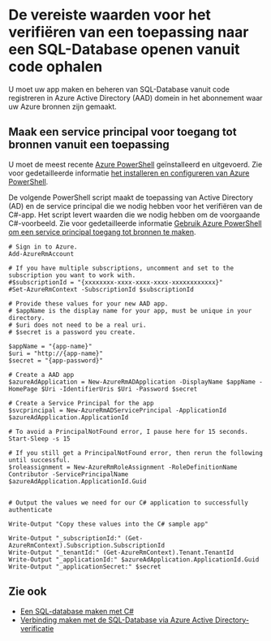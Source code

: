 <properties
   pageTitle="De vereiste waarden voor het verifiëren van een toepassing naar een SQL-Database openen vanuit code ophalen | Microsoft Azure"
   description="Een service principal voor SQL-Database openen vanuit code maken."
   services="sql-database"
   documentationCenter=""
   authors="stevestein"
   manager="jhubbard"
   editor=""
   tags=""/>

<tags
   ms.service="sql-database"
   ms.devlang="na"
   ms.topic="article"
   ms.tgt_pltfrm="na"
   ms.workload="data-management"
   ms.date="09/30/2016"
   ms.author="sstein"/>

# <a name="get-the-required-values-for-authenticating-an-application-to-access-sql-database-from-code"></a>De vereiste waarden voor het verifiëren van een toepassing naar een SQL-Database openen vanuit code ophalen

U moet uw app maken en beheren van SQL-Database vanuit code registreren in Azure Active Directory (AAD) domein in het abonnement waar uw Azure bronnen zijn gemaakt.

## <a name="create-a-service-principal-to-access-resources-from-an-application"></a>Maak een service principal voor toegang tot bronnen vanuit een toepassing

U moet de meest recente [Azure PowerShell](https://msdn.microsoft.com/library/mt619274.aspx) geïnstalleerd en uitgevoerd. Zie voor gedetailleerde informatie [het installeren en configureren van Azure PowerShell](../powershell-install-configure.md).

De volgende PowerShell script maakt de toepassing van Active Directory (AD) en de service principal die we nodig hebben voor het verifiëren van de C#-app. Het script levert waarden die we nodig hebben om de voorgaande C#-voorbeeld. Zie voor gedetailleerde informatie [Gebruik Azure PowerShell om een service principal toegang tot bronnen te maken](../resource-group-authenticate-service-principal.md).

   
    # Sign in to Azure.
    Add-AzureRmAccount
    
    # If you have multiple subscriptions, uncomment and set to the subscription you want to work with.
    #$subscriptionId = "{xxxxxxxx-xxxx-xxxx-xxxx-xxxxxxxxxxxx}"
    #Set-AzureRmContext -SubscriptionId $subscriptionId
    
    # Provide these values for your new AAD app.
    # $appName is the display name for your app, must be unique in your directory.
    # $uri does not need to be a real uri.
    # $secret is a password you create.
    
    $appName = "{app-name}"
    $uri = "http://{app-name}"
    $secret = "{app-password}"
    
    # Create a AAD app
    $azureAdApplication = New-AzureRmADApplication -DisplayName $appName -HomePage $Uri -IdentifierUris $Uri -Password $secret
    
    # Create a Service Principal for the app
    $svcprincipal = New-AzureRmADServicePrincipal -ApplicationId $azureAdApplication.ApplicationId
    
    # To avoid a PrincipalNotFound error, I pause here for 15 seconds.
    Start-Sleep -s 15
    
    # If you still get a PrincipalNotFound error, then rerun the following until successful. 
    $roleassignment = New-AzureRmRoleAssignment -RoleDefinitionName Contributor -ServicePrincipalName $azureAdApplication.ApplicationId.Guid
    
    
    # Output the values we need for our C# application to successfully authenticate
    
    Write-Output "Copy these values into the C# sample app"
    
    Write-Output "_subscriptionId:" (Get-AzureRmContext).Subscription.SubscriptionId
    Write-Output "_tenantId:" (Get-AzureRmContext).Tenant.TenantId
    Write-Output "_applicationId:" $azureAdApplication.ApplicationId.Guid
    Write-Output "_applicationSecret:" $secret




## <a name="see-also"></a>Zie ook

- [Een SQL-database maken met C#](sql-database-get-started-csharp.md)
- [Verbinding maken met de SQL-Database via Azure Active Directory-verificatie](sql-database-aad-authentication.md)


